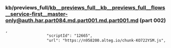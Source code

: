 ### kb/previews_full/kb__previews_full__kb__previews_full__flows__service-first__master-only@auth.har.part084.md.part001.md.part001.md (part 002)

```md
,
                  "scriptId": "12665",
                  "url": "https://n958200.alteg.io/chunk-KO722YSM.js",
           
```

```
